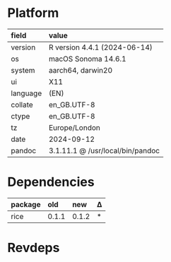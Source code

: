 # Platform

|field    |value                            |
|:--------|:--------------------------------|
|version  |R version 4.4.1 (2024-06-14)     |
|os       |macOS Sonoma 14.6.1              |
|system   |aarch64, darwin20                |
|ui       |X11                              |
|language |(EN)                             |
|collate  |en_GB.UTF-8                      |
|ctype    |en_GB.UTF-8                      |
|tz       |Europe/London                    |
|date     |2024-09-12                       |
|pandoc   |3.1.11.1 @ /usr/local/bin/pandoc |

# Dependencies

|package |old   |new   |Δ  |
|:-------|:-----|:-----|:--|
|rice    |0.1.1 |0.1.2 |*  |

# Revdeps

